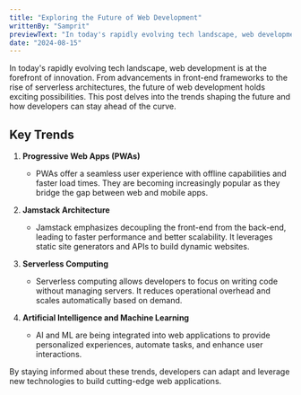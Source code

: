```yaml
---
title: "Exploring the Future of Web Development"
writtenBy: "Samprit"
previewText: "In today's rapidly evolving tech landscape, web development is at the forefront of innovation. From advancements in front-end frameworks to the rise of serverless architectures, the future of web development holds exciting possibilities."
date: "2024-08-15"
---
```


In today's rapidly evolving tech landscape, web development is at the forefront of innovation. From advancements in front-end frameworks to the rise of serverless architectures, the future of web development holds exciting possibilities. This post delves into the trends shaping the future and how developers can stay ahead of the curve.

## Key Trends

1. **Progressive Web Apps (PWAs)**
   - PWAs offer a seamless user experience with offline capabilities and faster load times. They are becoming increasingly popular as they bridge the gap between web and mobile apps.

2. **Jamstack Architecture**
   - Jamstack emphasizes decoupling the front-end from the back-end, leading to faster performance and better scalability. It leverages static site generators and APIs to build dynamic websites.

3. **Serverless Computing**
   - Serverless computing allows developers to focus on writing code without managing servers. It reduces operational overhead and scales automatically based on demand.

4. **Artificial Intelligence and Machine Learning**
   - AI and ML are being integrated into web applications to provide personalized experiences, automate tasks, and enhance user interactions.

By staying informed about these trends, developers can adapt and leverage new technologies to build cutting-edge web applications.

